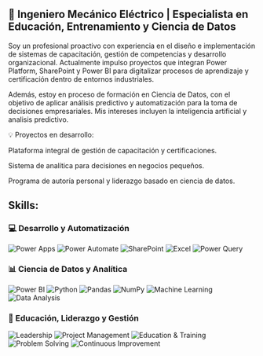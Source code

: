 ## 🎯 Ingeniero Mecánico Eléctrico | Especialista en Educación, Entrenamiento y Ciencia de Datos

<!--
**ArmandoD3/ArmandoD3** is a ✨ _special_ ✨ repository because its `README.md` (this file) appears on your GitHub profile.

Here are some ideas to get you started:

- 🔭 I’m currently working on ...
- 🌱 I’m currently learning ...
- 👯 I’m looking to collaborate on ...
- 🤔 I’m looking for help with ...
- 💬 Ask me about ...
- 📫 How to reach me: ...
- 😄 Pronouns: ...
- ⚡ Fun fact: ...
-->Soy un profesional proactivo con experiencia en el diseño e implementación de sistemas de capacitación, gestión de competencias y desarrollo organizacional. Actualmente impulso proyectos que integran Power Platform, SharePoint y Power BI para digitalizar procesos de aprendizaje y certificación dentro de entornos industriales.

Además, estoy en proceso de formación en Ciencia de Datos, con el objetivo de aplicar análisis predictivo y automatización para la toma de decisiones empresariales. Mis intereses incluyen la inteligencia artificial y analisis predictivo.

💡 Proyectos en desarrollo:

Plataforma integral de gestión de capacitación y certificaciones.

Sistema de analítica para decisiones en negocios pequeños.

Programa de autoría personal y liderazgo basado en ciencia de datos.

## Skills:

### 💻 Desarrollo y Automatización

![Power Apps](https://img.shields.io/badge/Power%20Apps-742774?style=for-the-badge&logo=powerapps&logoColor=white)
![Power Automate](https://img.shields.io/badge/Power%20Automate-0066FF?style=for-the-badge&logo=powerautomate&logoColor=white)
![SharePoint](https://img.shields.io/badge/SharePoint-0078D4?style=for-the-badge&logo=microsoftsharepoint&logoColor=white)
![Excel](https://img.shields.io/badge/Excel-217346?style=for-the-badge&logo=microsoftexcel&logoColor=white)
![Power Query](https://img.shields.io/badge/Power%20Query-217346?style=for-the-badge&logo=microsoftexcel&logoColor=white)

### 📊 Ciencia de Datos y Analítica

![Power BI](https://img.shields.io/badge/Power%20BI-F2C811?style=for-the-badge&logo=powerbi&logoColor=black)
![Python](https://img.shields.io/badge/Python-3776AB?style=for-the-badge&logo=python&logoColor=white)
![Pandas](https://img.shields.io/badge/Pandas-150458?style=for-the-badge&logo=pandas&logoColor=white)
![NumPy](https://img.shields.io/badge/NumPy-013243?style=for-the-badge&logo=numpy&logoColor=white)
![Machine Learning](https://img.shields.io/badge/Machine%20Learning-FF6F00?style=for-the-badge&logo=tensorflow&logoColor=white)
![Data Analysis](https://img.shields.io/badge/An%C3%A1lisis%20de%20Datos-009688?style=for-the-badge&logo=databricks&logoColor=white)

### 🧩 Educación, Liderazgo y Gestión

![Leadership](https://img.shields.io/badge/Liderazgo-1E90FF?style=for-the-badge&logo=target&logoColor=white)
![Project Management](https://img.shields.io/badge/Gesti%C3%B3n%20de%20Proyectos-4CAF50?style=for-the-badge&logo=asana&logoColor=white)
![Education & Training](https://img.shields.io/badge/Educaci%C3%B3n%20y%20Entrenamiento-8E24AA?style=for-the-badge&logo=googleclassroom&logoColor=white)
![Problem Solving](https://img.shields.io/badge/Resoluci%C3%B3n%20de%20Problemas-FF9800?style=for-the-badge&logo=thinkpad&logoColor=white)
![Continuous Improvement](https://img.shields.io/badge/Mejora%20Continua-00BFA5?style=for-the-badge&logo=leanpub&logoColor=white)

